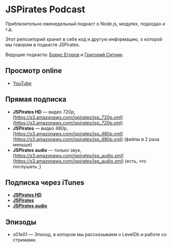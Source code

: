 # JSPirates Podcast

Приблизительно еженедельный подкаст о Node.js, модулях, подходах и т.д.

Этот репозиторий хранит в себе код и другую информацию, о которой мы говорим в подкасте JSPirates.

Ведущие подкаста: [Борис Егоров](http://github.com/dolphin278) и [Григорий Ситнин](http://github.com/sitnin).

## Просмотр online

* [YouTube](http://www.youtube.com/channel/UCoQvColVafC905L1wyqfjcg)

## Прямая подписка

* **JSPirates HD** — видео 720p, [https://s3.amazonaws.com/jspirates/jsp_720p.xml](https://s3.amazonaws.com/jspirates/jsp_720p.xml)
* **JSPirates** — видео 480p, [https://s3.amazonaws.com/jspirates/jsp_480p.xml](https://s3.amazonaws.com/jspirates/jsp_480p.xml) (файлы в 2 раза меньше)
* **JSPirates audio** — только звук, [https://s3.amazonaws.com/jspirates/jsp_audio.xml](https://s3.amazonaws.com/jspirates/jsp_audio.xml) (есть, что послушать ;)

## Подписка через iTunes

* **[JSPirates HD](https://itunes.apple.com/ru/podcast/jspirates-hd/id684240414)**
* **[JSPirates](https://itunes.apple.com/ru/podcast/jspirates/id684239969)**
* **[JSPirates audio](https://itunes.apple.com/ru/podcast/jspirates-tol-ko-audio/id684239776)**

## Эпизоды

  * s01e01 — Эпизод, в котором мы рассказываем о LevelDb и работе со стримами.
